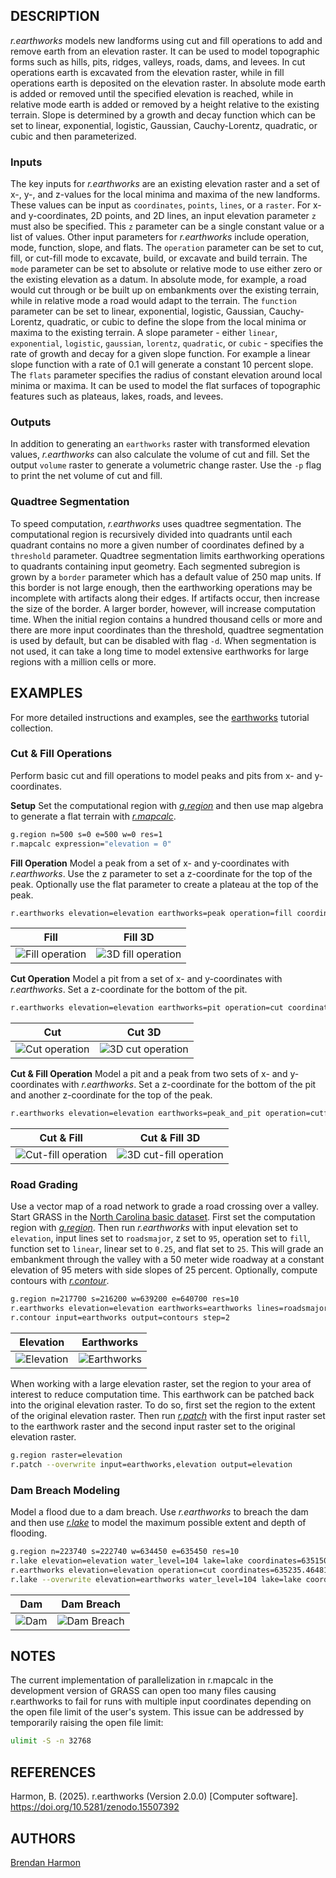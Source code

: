 ## DESCRIPTION

*r.earthworks* models new landforms
using cut and fill operations
to add and remove earth
from an elevation raster.
It can be used to model topographic forms
such as  hills, pits, ridges, valleys,
roads, dams, and levees.
In cut operations
earth is excavated from the elevation raster,
while in fill operations
earth is deposited on the elevation raster.
In absolute mode
earth is added or removed
until the specified elevation is reached,
while in relative mode
earth is added or removed
by a height relative to the existing terrain.
Slope is determined by a growth and decay function
which can be set to
linear, exponential, logistic,
Gaussian, Cauchy-Lorentz,
quadratic, or cubic
and then parameterized.

### Inputs

The key inputs for *r.earthworks*
are an existing elevation raster
and a set of x-, y-, and z-values
for the local minima and maxima
of the new landforms.
These values can be input as
`coordinates`, `points`, `lines`, or a `raster`.
For x- and y-coordinates, 2D points, and 2D lines,
an input elevation parameter `z`
must also be specified.
This `z` parameter can be
a single constant value
or a list of values.
Other input parameters
for *r.earthworks* include
operation, mode, function, slope, and flats.
The `operation` parameter can be set to
cut, fill, or cut-fill mode
to excavate, build, or excavate and build terrain.
The `mode` parameter can be set to
absolute or relative mode
to use either zero or
the existing elevation as a datum.
In absolute mode, for example,
a road would cut through
or be built up on embankments over
the existing terrain,
while in relative mode
a road would adapt to the terrain.
The `function` parameter can be set to
linear, exponential, logistic,
Gaussian, Cauchy-Lorentz,
quadratic, or cubic
to define the slope
from the local minima or maxima
to the existing terrain.
A slope parameter - either
`linear`,
`exponential`,
`logistic`,
`gaussian`,
`lorentz`,
`quadratic`, or
`cubic` -
specifies the
rate of growth and decay
for a given slope function.
For example a linear slope function
with a rate of 0.1
will generate a constant 10 percent slope.
The `flats` parameter specifies the radius
of constant elevation around local minima or maxima.
It can be used to model the flat surfaces
of topographic features such as
plateaus, lakes, roads, and levees.

### Outputs

In addition to generating an `earthworks` raster
with transformed elevation values,
*r.earthworks* can also calculate
the volume of cut and fill.
Set the output `volume` raster
to generate a volumetric change raster.
Use the `-p` flag
to print the net volume of cut and fill.

### Quadtree Segmentation

To speed computation,
*r.earthworks* uses quadtree segmentation.
The computational region is recursively divided into quadrants
until each quadrant contains no more a given number of coordinates
defined by a `threshold` parameter.
Quadtree segmentation limits earthworking operations
to quadrants containing input geometry.
Each segmented subregion is grown by a `border` parameter
which has a default value of 250 map units.
If this border is not large enough,
then the earthworking operations may be incomplete
with artifacts along their edges.
If artifacts occur, then increase the size of the border.
A larger border, however, will increase computation time.
When the initial region contains a hundred thousand cells or more
and there are more input coordinates than the threshold,
quadtree segmentation is used by default,
but can be disabled with flag `-d`.
When segmentation is not used,
it can take a long time to model extensive earthworks
for large regions with a million cells or more.

## EXAMPLES

For more detailed instructions and examples, see the
[earthworks](https://grass-tutorials.osgeo.org/content/tutorials/earthworks/earthworks.html)
tutorial collection.

### Cut & Fill Operations

Perform basic cut and fill operations
to model peaks and pits from x- and y-coordinates.

**Setup**
Set the computational region
with [*g.region*](https://grass.osgeo.org/grass-stable/manuals/g.region.html)
and then use map algebra to generate a flat terrain
with [*r.mapcalc*](https://grass.osgeo.org/grass-stable/manuals/r.mapcalc.html).

```sh
g.region n=500 s=0 e=500 w=0 res=1
r.mapcalc expression="elevation = 0"
```

**Fill Operation**
Model a peak from a set of x- and y-coordinates with *r.earthworks*.
Use the z parameter to set a z-coordinate for the top of the peak.
Optionally use the flat parameter to create a plateau
at the top of the peak.

```sh
r.earthworks elevation=elevation earthworks=peak operation=fill coordinates=250,250 z=50 function=linear linear=0.5 flat=50
```

| Fill | Fill 3D|
| ---- | ------ |
| ![Fill operation](r_earthworks_01.png) | ![3D fill operation](r_earthworks_02.png) |

**Cut Operation**
Model a pit from a set of x- and y-coordinates with *r.earthworks*.
Set a z-coordinate for the bottom of the pit.

```sh
r.earthworks elevation=elevation earthworks=pit operation=cut coordinates=250,250 z=-50 function=linear linear=0.5 flat=50
```

| Cut | Cut 3D|
| ---- | ---- |
| ![Cut operation](r_earthworks_03.png) | ![3D cut operation](r_earthworks_04.png) |

**Cut & Fill Operation**
Model a pit and a peak from two sets of x- and y-coordinates
with *r.earthworks*.
Set a z-coordinate for the bottom of the pit
and another z-coordinate for the top of the peak.

```sh
r.earthworks elevation=elevation earthworks=peak_and_pit operation=cutfill coordinates=180,180,320,320 z=-50,50 function=linear linear=0.5 flat=50
```

| Cut & Fill | Cut & Fill 3D|
| ---------- | ------------ |
| ![Cut-fill operation](r_earthworks_05.png) | ![3D cut-fill operation](r_earthworks_06.png) |

### Road Grading

Use a vector map of a road network
to grade a road crossing over a valley.
Start GRASS in the
[North Carolina basic dataset](https://grass.osgeo.org/sampledata/north_carolina/nc_basic_spm_grass7.zip).
First set the computation region with
[*g.region*](https://grass.osgeo.org/grass-stable/manuals/g.region.html).
Then run *r.earthworks*
with input elevation set to `elevation`,
input lines set to `roadsmajor`,
z set to `95`,
operation set to `fill`,
function set to `linear`,
linear set to `0.25`,
and flat set to `25`.
This will grade an embankment through the valley
with a 50 meter wide roadway
at a constant elevation of 95 meters
with side slopes of 25 percent.
Optionally, compute contours with
[*r.contour*](https://grass.osgeo.org/grass-stable/manuals/r.contour.html).

```sh
g.region n=217700 s=216200 w=639200 e=640700 res=10
r.earthworks elevation=elevation earthworks=earthworks lines=roadsmajor z=95 function=linear linear=0.25 operation=fill flat=25
r.contour input=earthworks output=contours step=2
```

| Elevation | Earthworks |
| --------- | ---------- |
| ![Elevation](r_earthworks_07.png) | ![Earthworks](r_earthworks_08.png) |

<!-- Print volume of fill -->

When working with a large elevation raster,
set the region to your area of interest
to reduce computation time.
This earthwork can be patched back into the
original elevation raster.
To do so, first set the region to the extent
of the original elevation raster.
Then run
[*r.patch*](https://grass.osgeo.org/grass-stable/manuals/r.patch.html)
with the first input raster set to the earthwork raster
and the second input raster set to the original elevation raster.

```sh
g.region raster=elevation
r.patch --overwrite input=earthworks,elevation output=elevation
```

### Dam Breach Modeling

Model a flood due to a dam breach.
Use *r.earthworks* to breach the dam
and then use
[*r.lake*](https://grass.osgeo.org/grass-stable/manuals/r.lake.html)
to model the maximum possible extent and depth of flooding.

```sh
g.region n=223740 s=222740 w=634450 e=635450 res=10
r.lake elevation=elevation water_level=104 lake=lake coordinates=635150.7489931877,223203.9595016748
r.earthworks elevation=elevation operation=cut coordinates=635235.4648198467,223210.9879314204 z=103 function=linear linear=0.5 flat=20
r.lake --overwrite elevation=earthworks water_level=104 lake=lake coordinates=635150.7489931877,223203.9595016748
```

| Dam | Dam Breach |
| --------- | ---------- |
| ![Dam](r_earthworks_09.png) | ![Dam Breach](r_earthworks_10.png) |

## NOTES

The current implementation of parallelization in r.mapcalc in the development version of GRASS can open too many files causing r.earthworks to fail for runs with multiple input coordinates depending on the open file limit of the user's system. This issue can be addressed by temporarily raising the open file limit:

```bash
ulimit -S -n 32768
```

## REFERENCES

Harmon, B. (2025). r.earthworks (Version 2.0.0) \[Computer software\]. <https://doi.org/10.5281/zenodo.15507392>

## AUTHORS

[Brendan Harmon](https://baharmon.github.io/)
